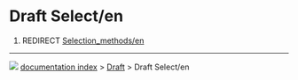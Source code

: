 # Draft Select/en
1.  REDIRECT [Selection\_methods/en](Selection_methods/en.md)



---
![](images/Right_arrow.png) [documentation index](../README.md) > [Draft](Draft_Workbench.md) > Draft Select/en
